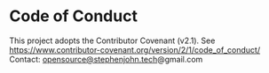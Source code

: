 # Code of Conduct
This project adopts the Contributor Covenant (v2.1).
See https://www.contributor-covenant.org/version/2/1/code_of_conduct/
Contact: opensource@stephenjohn.tech@gmail.com
